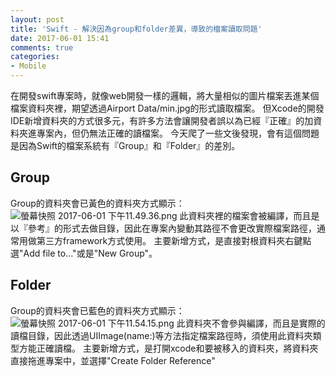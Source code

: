 ```yaml
---
layout: post
title: 'Swift - 解決因為group和folder差異，導致的檔案讀取問題'
date: 2017-06-01 15:41
comments: true
categories:
- Mobile
---
```

在開發swift專案時，就像web開發一樣的邏輯，將大量相似的圖片檔案丟進某個檔案資料夾裡，期望透過Airport Data/min.jpg的形式讀取檔案。
但Xcode的開發IDE新增資料夾的方式很多元，有許多方法會讓開發者誤以為已經『正確』的加資料夾進專案內，但仍無法正確的讀檔案。
今天爬了一些文後發現，會有這個問題是因為Swift的檔案系統有『Group』和『Folder』的差別。
## Group
Group的資料夾會已黃色的資料夾方式顯示：
![螢幕快照 2017-06-01 下午11.49.36.png](http://user-image.logdown.io/user/26132/blog/25104/post/1906885/9a95w5GSTSydR15Ildna_%E8%9E%A2%E5%B9%95%E5%BF%AB%E7%85%A7%202017-06-01%20%E4%B8%8B%E5%8D%8811.49.36.png)
此資料夾裡的檔案會被編譯，而且是以『參考』的形式去做目錄，因此在專案內變動其路徑不會更改實際檔案路徑，通常用做第三方framework方式使用。
主要新增方式，是直接對根資料夾右鍵點選"Add file to..."或是"New Group"。

## Folder
Group的資料夾會已藍色的資料夾方式顯示：
![螢幕快照 2017-06-01 下午11.54.15.png](http://user-image.logdown.io/user/26132/blog/25104/post/1906885/n0JIZJx0T1ayWjqEH3kR_%E8%9E%A2%E5%B9%95%E5%BF%AB%E7%85%A7%202017-06-01%20%E4%B8%8B%E5%8D%8811.54.15.png)
此資料夾不會參與編譯，而且是實際的讀檔目錄，因此透過UIImage(name:)等方法指定檔案路徑時，須使用此資料夾類型方能正確讀檔。
主要新增方式，是打開xcode和要被移入的資料夾，將資料夾直接拖進專案中，並選擇"Create Folder Reference"

